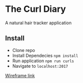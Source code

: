 # The Curl Diary 

A natural hair tracker application 

## Install

- Clone repo
- Install Dependecies ``npm install``
- Run application ``npm run curls``
-  Navigate to ``localhost:2017``

[Wireframe link](https://www.figma.com/design/WIg8MTcevJMEvAkLf8UZ9W/Demo-Day-Project-(Hair-Tracker-App)?node-id=12-5&t=li53U8IcSASJbvQc-1)